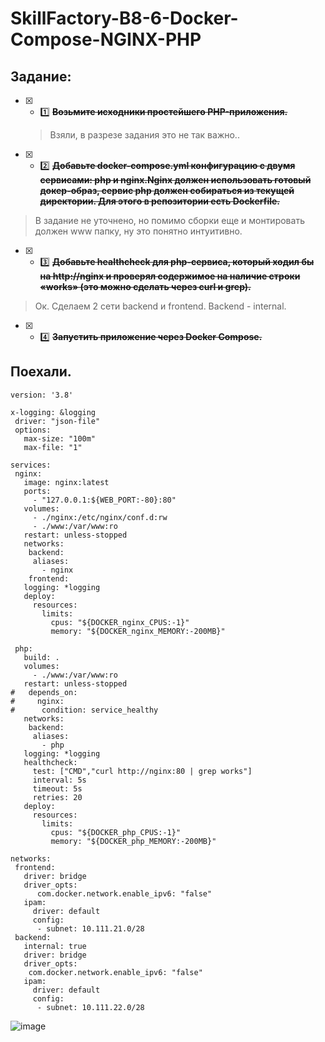 # SkillFactory-B8-6-Docker-Compose-NGINX-PHP

## Задание:
* [x] - :one: ~~**Возьмите исходники простейшего PHP-приложения.**~~
  > Взяли, в разрезе задания это не так важно..

* [x] - :two: ~~**Добавьте docker-compose.yml конфигурацию с двумя сервисами: php и nginx.Nginx должен использовать готовый докер-образ, сервис php должен собираться из текущей директории. Для этого в репозитории есть Dockerfile.**~~
 > В задание не уточнено, но помимо сборки еще и монтировать должен www папку, ну это понятно интуитивно.

* [x] - :three: ~~**Добавьте healthcheck для php-сервиса, который ходил бы на http://nginx и проверял содержимое на наличие строки «works» (это можно сделать через curl и grep).**~~
 > Ок. Сделаем 2 сети backend и frontend. Backend - internal.
 
* [x] - :four: ~~**Запустить приложение через Docker Compose.**~~

## Поехали.

```
version: '3.8'

x-logging: &logging
 driver: "json-file"
 options:
   max-size: "100m"
   max-file: "1"

services:
 nginx:
   image: nginx:latest
   ports:
     - "127.0.0.1:${WEB_PORT:-80}:80"
   volumes:
     - ./nginx:/etc/nginx/conf.d:rw
     - ./www:/var/www:ro
   restart: unless-stopped
   networks:
    backend:
     aliases:
       - nginx
    frontend:
   logging: *logging
   deploy:
     resources:
       limits:
         cpus: "${DOCKER_nginx_CPUS:-1}"
         memory: "${DOCKER_nginx_MEMORY:-200MB}"

 php:
   build: .
   volumes:
     - ./www:/var/www:ro
   restart: unless-stopped
#   depends_on:
#     nginx:
#      condition: service_healthy
   networks:
    backend:
     aliases:
       - php
   logging: *logging
   healthcheck:
     test: ["CMD","curl http://nginx:80 | grep works"]
     interval: 5s
     timeout: 5s
     retries: 20
   deploy:
     resources:
       limits:
         cpus: "${DOCKER_php_CPUS:-1}"
         memory: "${DOCKER_php_MEMORY:-200MB}"
        
networks:
 frontend:
   driver: bridge
   driver_opts:
      com.docker.network.enable_ipv6: "false"
   ipam:
     driver: default
     config:
      - subnet: 10.111.21.0/28
 backend:
   internal: true
   driver: bridge
   driver_opts:
    com.docker.network.enable_ipv6: "false"
   ipam:
     driver: default
     config:
      - subnet: 10.111.22.0/28   
```
![image](https://am3pap003files.storage.live.com/y4mFfXxDX2uvAM93PqNkhggHcBigfB3yX3PW7I5-szpkOVhxCgQ0owiYODBc5_DbcIZ_CiSEfqrZDy8tZKL7ys13NMUcl5_-sqrOsCbFf06I29bOzWTWF6J-f699sKZmPr0_JK68UhyPdUfq32KgesHJ9mtybg0dCC6VrKe6UsG3j-FESYDuLjtOnflGOXir9-P?encodeFailures=1&width=1652&height=396)
